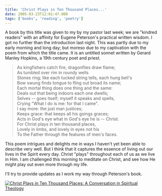 ```yaml
---
title: 'Christ Plays in Ten Thousand Places...'
date: 2005-03-23T12:01:47.000
tags: ['books', 'reading', 'poetry']
---
```


A book by this title was given to my by my pastor last week; we are "kindred readers" with an affinity for Eugene Peterson's practical written wisdom. I got no further than the introduction last night. This was partly due to my early morning and long day; but moreso due to my captivation with the poem from which the title came. It is an untitled sonnet written by Gerard Manley Hopkins, a 19th century poet and priest.

> As kingfishers catch fire, dragonflies draw flame;  
> As tumbled over rim in roundy wells  
> Stones ring; like each tucked string tells, each hung bell's  
> Bow swung finds tongue to fling out broad its name;  
> Each mortal thing does one thing and the same:  
> Deals out that being indoors each one dwells;  
> Selves -- goes itself; myself it speaks and spells,  
> Crying "What I do is me: for that I came".
> <br/>
> I say more: the just man justices;  
> Keeps grace: that keeps all his goings graces;  
> Acts in God's eye what in God's eye he is -- Christ.  
> For Christ plays in ten thousand places,  
> Lovely in limbs, and lovely in eyes not his  
> To the Father through the features of men's faces.

This poem intrigues and delights me in ways I haven't yet been able to describe very well. But I think that it captures the essence of living out our lives in the Spirit every day. Christ "plays" throughout each of us as we live in Him. I am challenged this morning to meditate on Christ, and see how He might play out even more through my life.

I'll try to provide updates as I work my way through Peterson's book.

[![Christ Plays in Ten Thousand Places: A Conversation in Spiritual Theology](http://images.amazon.com/images/P/0802828752.01._SCTHUMBZZZ_.jpg)](http://www.amazon.com/exec/obidos/redirect?tag=caedmonscalln-20%26link_code=xm2%26camp=2025%26creative=165953%26path=http://www.amazon.com/gp/redirect.html%253fASIN=0802828752%2526location=/o/ASIN/0802828752%25253FSubscriptionId=0EMV44A9A5YT1RVDGZ82 'View product details at Amazon')
